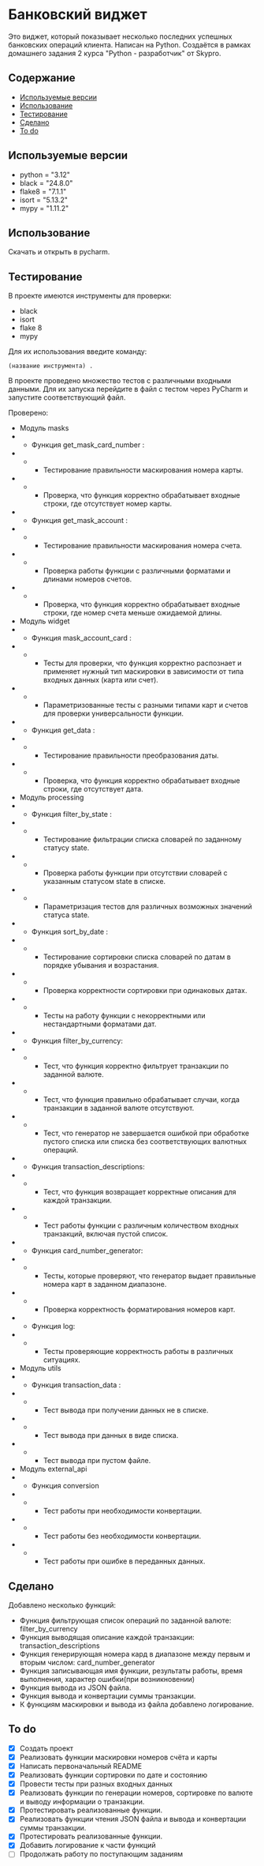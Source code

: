 # Банковский виджет
Это виджет, который показывает несколько последних успешных банковских операций клиента. 
Написан на Python. 
Создаётся в рамках домашнего задания 2 курса "Python - разработчик" от Skypro.

## Содержание
- [Используемые версии](#используемые-версии)
- [Использование](#использование)
- [Тестирование](#тестирование)
- [Сделано](#сделано)
- [To do](#to-do)

## Используемые версии
- python = "3.12"
- black = "24.8.0"
- flake8 = "7.1.1"
- isort = "5.13.2"
- mypy = "1.11.2"

## Использование
Скачать и открыть в pycharm.

## Тестирование
В проекте имеются инструменты для проверки:
- black
- isort
- flake 8
- mypy

Для их использования введите команду:

``
(название инструмента) .
``

В проекте проведено множество тестов с различными входными данными.
Для их запуска перейдите в файл с тестом через PyCharm и запустите соответствующий файл.

Проверено:
- Модуль masks
- - Функция  get_mask_card_number :
- - - Тестирование правильности маскирования номера карты.
- - - Проверка, что функция корректно обрабатывает входные строки, где отсутствует номер карты.
- - Функция  get_mask_account :
- - - Тестирование правильности маскирования номера счета. 
- - - Проверка работы функции с различными форматами и длинами номеров счетов.
- - - Проверка, что функция корректно обрабатывает входные строки, где номер счета меньше ожидаемой длины.
- Модуль widget
- - Функция mask_account_card :
- - - Тесты для проверки, что функция корректно распознает и применяет нужный тип маскировки в зависимости от типа входных данных (карта или счет).
- - - Параметризованные тесты с разными типами карт и счетов для проверки универсальности функции.
- - Функция get_data :
- - - Тестирование правильности преобразования даты.
- - - Проверка, что функция корректно обрабатывает входные строки, где отсутствует дата.
- Модуль processing
- - Функция filter_by_state :
- - - Тестирование фильтрации списка словарей по заданному статусу 
state.
- - - Проверка работы функции при отсутствии словарей с указанным статусом 
state в списке.
- - - Параметризация тестов для различных возможных значений статуса
state.
- - Функция sort_by_date :
- - - Тестирование сортировки списка словарей по датам в порядке убывания и возрастания.
- - - Проверка корректности сортировки при одинаковых датах.
- - - Тесты на работу функции с некорректными или нестандартными форматами дат.
- - Функция filter_by_currency:
- - - Тест, что функция корректно фильтрует транзакции по заданной валюте.
- - - Тест, что функция правильно обрабатывает случаи, когда транзакции в заданной валюте отсутствуют.
- - - Тест, что генератор не завершается ошибкой при обработке пустого списка или списка без соответствующих валютных операций.
- - Функция transaction_descriptions:
- - - Тест, что функция возвращает корректные описания для каждой транзакции.
- - - Тест работы функции с различным количеством входных транзакций, включая пустой список.
- - Функция card_number_generator:
- - - Тесты, которые проверяют, что генератор выдает правильные номера карт в заданном диапазоне.
- - - Проверка корректность форматирования номеров карт.
- - Функция log:
- - - Тесты проверяющие корректность работы в различных ситуациях.
- Модуль utils
- - Функция transaction_data :
- - - Тест вывода при получении данных не в списке.
- - - Тест вывода при данных в виде списка.
- - - Тест вывода при пустом файле.
- Модуль external_api
- - Функция conversion
- - - Тест работы при необходимости конвертации.
- - - Тест работы без необходимости конвертации.
- - - Тест работы при ошибке в переданных данных.

## Сделано
Добавлено несколько функций:

- Функция фильтрующая список операций по заданной валюте: filter_by_currency
- Функция выводящая описание каждой транзакции: transaction_descriptions
- Функция генерирующая номера кард в диапазоне между первым и вторым числом: card_number_generator
- Функция записывающая имя функции, результаты работы, время выполнения, характер ошибки(при возникновении)
- Функция вывода из JSON файла.
- Функция вывода и конвертации суммы транзакции.
- К функциям маскировки и вывода из файла добавлено логирование.

## To do
- [x] Создать проект
- [x] Реализовать функции маскировки номеров счёта и карты
- [x] Написать первоначальный README
- [x] Реализовать функции сортировки по дате и состоянию
- [x] Провести тесты при разных входных данных
- [x] Реализовать функции по генерации номеров, сортировке по валюте и выводу информации о транзакции.
- [x] Протестировать реализованные функции.
- [x] Реализовать функции чтения JSON файла и вывода и конвертации суммы транзакции.
- [x] Протестировать реализованные функции.
- [x] Добавить логирование к части функций
- [ ] Продолжать работу по поступающим заданиям